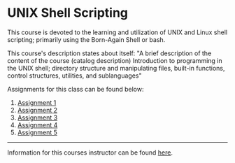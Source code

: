 # UNIX Shell Scripting

This course is devoted to the learning and utilization of UNIX and Linux shell scripting; primarily using the Born-Again Shell or bash.

This course's description states about itself: "A brief description of the content of the course (catalog description) Introduction to programming in the UNIX shell; directory structure and manipulating files, built-in functions, control structures, utilities, and sublanguages"

Assignments for this class can be found below:
1. [Assignment 1](./Assignment_I/)
1. [Assignment 2](./Assignment_II/)
1. [Assignment 3](./Assignment_III/)
1. [Assignment 4](./Assignment_IV/)
1. [Assignment 5](./Assignment_V/)

--- 

Information for this courses instructor can be found [here](https://www.uttyler.edu/directory/cs/lbrown.php).